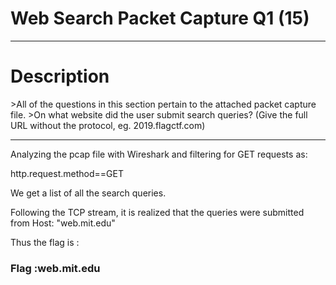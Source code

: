 <h1>Web Search Packet Capture Q1 (15)</h1>
<hr>

<h1>Description</h1>
>All of the questions in this section pertain to the attached packet capture file.
>On what website did the user submit search queries? (Give the full URL without the protocol, eg. 2019.flagctf.com)
<hr>
Analyzing the pcap file with Wireshark and filtering for GET requests as:
  <p>http.request.method==GET</p>
We get a list of all the search queries. 

Following the TCP stream, it is realized that the queries were submitted from Host: "web.mit.edu"

Thus the flag is :
<p><h3> Flag :web.mit.edu</h3></p>

